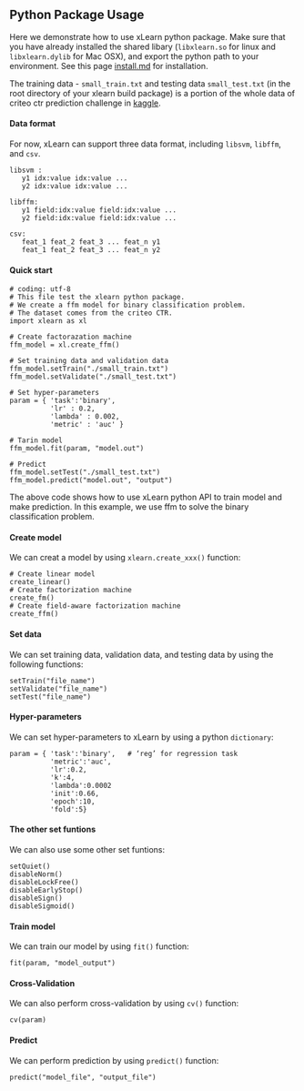 ## Python Package Usage

Here we demonstrate how to use xLearn python package. Make sure that you have already installed the shared libary (`libxlearn.so` for linux and `libxlearn.dylib` for Mac OSX), and export the python path to your environment. See this page [install.md][1] for installation.

The training data - `small_train.txt` and testing data `small_test.txt` (in the root directory of your xlearn build package) is a portion of the whole data of criteo ctr prediction challenge in [kaggle][2].

#### Data format

For now, xLearn can support three data format, including `libsvm`, `libffm`, and `csv`. 

    libsvm : 
       y1 idx:value idx:value ...
       y2 idx:value idx:value ...
    
    libffm:
       y1 field:idx:value field:idx:value ...
       y2 field:idx:value field:idx:value ...
    
    csv:
       feat_1 feat_2 feat_3 ... feat_n y1
       feat_1 feat_2 feat_3 ... feat_n y2

#### Quick start

    # coding: utf-8
    # This file test the xlearn python package.
    # We create a ffm model for binary classification problem.
    # The dataset comes from the criteo CTR.
    import xlearn as xl
    
    # Create factorazation machine
    ffm_model = xl.create_ffm()
    
    # Set training data and validation data
    ffm_model.setTrain("./small_train.txt")
    ffm_model.setValidate("./small_test.txt")
    
    # Set hyper-parameters
    param = { 'task':'binary',
              'lr' : 0.2,
              'lambda' : 0.002,
              'metric' : 'auc' }
    
    # Tarin model
    ffm_model.fit(param, "model.out")
    
    # Predict
    ffm_model.setTest("./small_test.txt")
    ffm_model.predict("model.out", "output")

 The above code shows how to use xLearn python API to train model and make prediction. In this example, we use ffm to solve the binary classification problem.

#### Create model

We can creat a model by using `xlearn.create_xxx()` function:

    # Create linear model
    create_linear()
    # Create factorization machine
    create_fm()
    # Create field-aware factorization machine
    create_ffm()

#### Set data

We can set training data, validation data, and testing data by using the following functions:

    setTrain("file_name")
    setValidate("file_name")
    setTest("file_name")

#### Hyper-parameters

We can set hyper-parameters to xLearn by using a python `dictionary`:

    param = { 'task':'binary',   # ‘reg’ for regression task
              'metric':'auc',
              'lr':0.2,
              'k':4,
              'lambda':0.0002
              'init':0.66,
              'epoch':10,
              'fold':5}

#### The other set funtions

We can also use some other set funtions:

    setQuiet()
    disableNorm()
    disableLockFree()
    disableEarlyStop()
    disableSign()
    disableSigmoid()

#### Train model

We can train our model by using `fit()` function:

    fit(param, "model_output")

#### Cross-Validation

We can also perform cross-validation by using `cv()` function:

    cv(param)

#### Predict

We can perform prediction by using `predict()` function:

    predict("model_file", "output_file")

  [1]: install.md
  [2]: https://www.kaggle.com/c/criteo-display-ad-challenge
